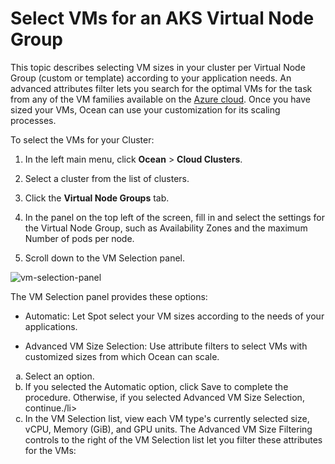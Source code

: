 
#  Select VMs for an AKS Virtual Node Group


This topic describes selecting VM sizes in your cluster per Virtual Node Group (custom or template) according to your application needs. An advanced attributes filter lets you search for the optimal VMs for the task from any of the VM families available on the [Azure cloud](https://learn.microsoft.com/en-us/azure/virtual-machines/sizes/overview?tabs=breakdownseries%2Cgeneralsizelist%2Ccomputesizelist%2Cmemorysizelist%2Cstoragesizelist%2Cgpusizelist%2Cfpgasizelist%2Chpcsizelist). Once you have sized your VMs, Ocean can use your customization for its scaling processes.

To select the VMs for your Cluster:

1. In the left main menu, click **Ocean** > **Cloud Clusters**.

2. Select a cluster from the list of clusters.

3. Click the  **Virtual Node Groups** tab.

4. In the panel on the top left of the screen, fill in and select the settings for the Virtual Node Group, such as Availability Zones and the maximum Number of pods per node.

5. Scroll down to the VM Selection panel.

![vm-selection-panel](https://github.com/spotinst/help/assets/159915991/ea743bc6-0a06-4fa9-a958-7b4410bc7bd3)

The VM Selection panel provides these options:

* Automatic: Let Spot select your VM sizes according to the needs of your applications.

* Advanced VM Size Selection: Use attribute filters to select VMs with customized sizes from which Ocean can scale.

<ol style="list-style-type: lower-alpha;">
<li>Select an option.</li>
<li>If you selected the Automatic option, click Save to complete the procedure. Otherwise, if you selected Advanced VM Size Selection, continue./li>
<li>In the VM Selection list, view each VM type's currently selected size, vCPU, Memory (GiB), and GPU units. The Advanced VM Size Filtering controls to the right of the VM Selection list let you filter these attributes for the VMs:</li>
</ol>

 
